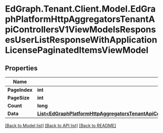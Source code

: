 # EdGraph.Tenant.Client.Model.EdGraphPlatformHttpAggregatorsTenantApiControllersV1ViewModelsResponsesUserListResponseWithApplicationLicensePaginatedItemsViewModel

## Properties

Name | Type | Description | Notes
------------ | ------------- | ------------- | -------------
**PageIndex** | **int** |  | [optional] 
**PageSize** | **int** |  | [optional] 
**Count** | **long** |  | [optional] 
**Data** | [**List&lt;EdGraphPlatformHttpAggregatorsTenantApiControllersV1ViewModelsResponsesUserListResponseWithApplicationLicense&gt;**](EdGraphPlatformHttpAggregatorsTenantApiControllersV1ViewModelsResponsesUserListResponseWithApplicationLicense.md) |  | [optional] 

[[Back to Model list]](../README.md#documentation-for-models) [[Back to API list]](../README.md#documentation-for-api-endpoints) [[Back to README]](../README.md)


